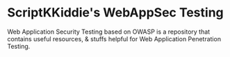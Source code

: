 # ScriptKKiddie's WebAppSec Testing
Web Application Security Testing based on OWASP is a repository that contains useful resources, & stuffs helpful for Web Application Penetration Testing.

